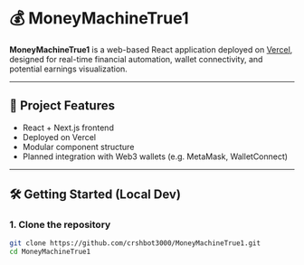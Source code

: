 # 💰 MoneyMachineTrue1

**MoneyMachineTrue1** is a web-based React application deployed on [Vercel](https://money-machine-true1.vercel.app), designed for real-time financial automation, wallet connectivity, and potential earnings visualization.

---

## 🚀 Project Features

- React + Next.js frontend
- Deployed on Vercel
- Modular component structure
- Planned integration with Web3 wallets (e.g. MetaMask, WalletConnect)

---

## 🛠️ Getting Started (Local Dev)

### 1. Clone the repository
```bash
git clone https://github.com/crshbot3000/MoneyMachineTrue1.git
cd MoneyMachineTrue1
